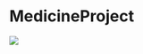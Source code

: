 # MedicineProject


  <img src = "https://media.giphy.com/media/hvhDpyAK3N8D0WLvfX/giphy.gif
  "/>

